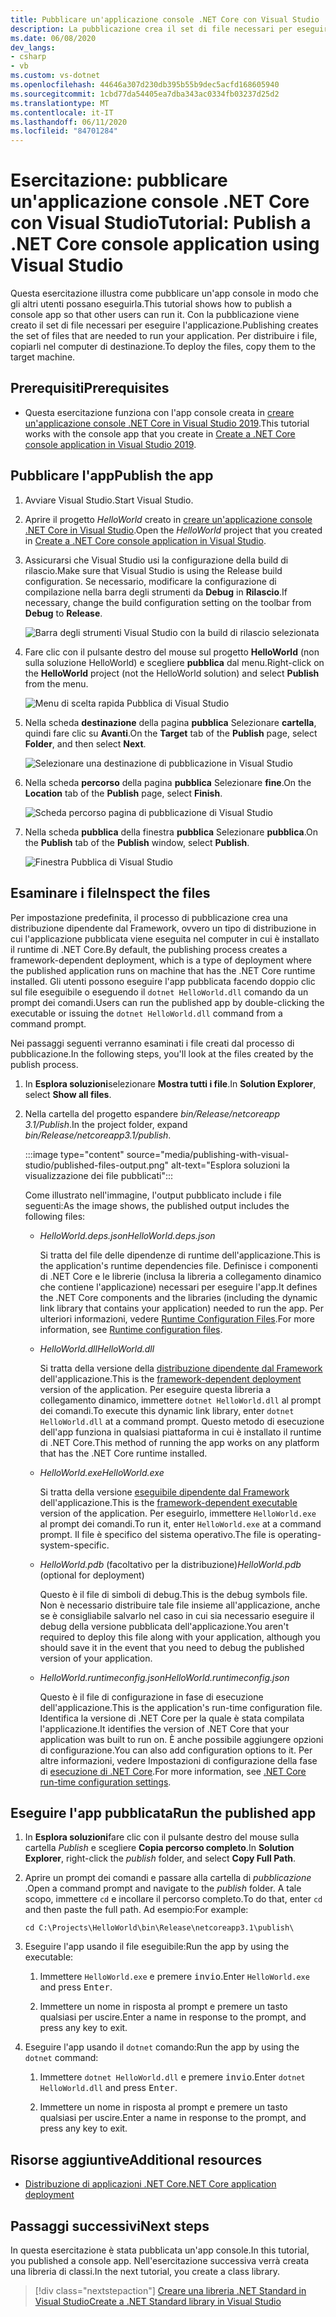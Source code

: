 ```yaml
---
title: Pubblicare un'applicazione console .NET Core con Visual Studio
description: La pubblicazione crea il set di file necessari per eseguire un'applicazione .NET Core.
ms.date: 06/08/2020
dev_langs:
- csharp
- vb
ms.custom: vs-dotnet
ms.openlocfilehash: 44646a307d230db395b55b9dec5acfd168605940
ms.sourcegitcommit: 1cbd77da54405ea7dba343ac0334fb03237d25d2
ms.translationtype: MT
ms.contentlocale: it-IT
ms.lasthandoff: 06/11/2020
ms.locfileid: "84701284"
---
```

# <a name="tutorial-publish-a-net-core-console-application-using-visual-studio"></a><span data-ttu-id="ca147-103">Esercitazione: pubblicare un'applicazione console .NET Core con Visual Studio</span><span class="sxs-lookup"><span data-stu-id="ca147-103">Tutorial: Publish a .NET Core console application using Visual Studio</span></span>

<span data-ttu-id="ca147-104">Questa esercitazione illustra come pubblicare un'app console in modo che gli altri utenti possano eseguirla.</span><span class="sxs-lookup"><span data-stu-id="ca147-104">This tutorial shows how to publish a console app so that other users can run it.</span></span> <span data-ttu-id="ca147-105">Con la pubblicazione viene creato il set di file necessari per eseguire l'applicazione.</span><span class="sxs-lookup"><span data-stu-id="ca147-105">Publishing creates the set of files that are needed to run your application.</span></span> <span data-ttu-id="ca147-106">Per distribuire i file, copiarli nel computer di destinazione.</span><span class="sxs-lookup"><span data-stu-id="ca147-106">To deploy the files, copy them to the target machine.</span></span>

## <a name="prerequisites"></a><span data-ttu-id="ca147-107">Prerequisiti</span><span class="sxs-lookup"><span data-stu-id="ca147-107">Prerequisites</span></span>

- <span data-ttu-id="ca147-108">Questa esercitazione funziona con l'app console creata in [creare un'applicazione console .NET Core in Visual Studio 2019](with-visual-studio.md).</span><span class="sxs-lookup"><span data-stu-id="ca147-108">This tutorial works with the console app that you create in [Create a .NET Core console application in Visual Studio 2019](with-visual-studio.md).</span></span>

## <a name="publish-the-app"></a><span data-ttu-id="ca147-109">Pubblicare l'app</span><span class="sxs-lookup"><span data-stu-id="ca147-109">Publish the app</span></span>

1. <span data-ttu-id="ca147-110">Avviare Visual Studio.</span><span class="sxs-lookup"><span data-stu-id="ca147-110">Start Visual Studio.</span></span>

1. <span data-ttu-id="ca147-111">Aprire il progetto *HelloWorld* creato in [creare un'applicazione console .NET Core in Visual Studio](with-visual-studio.md).</span><span class="sxs-lookup"><span data-stu-id="ca147-111">Open the *HelloWorld* project that you created in [Create a .NET Core console application in Visual Studio](with-visual-studio.md).</span></span>

1. <span data-ttu-id="ca147-112">Assicurarsi che Visual Studio usi la configurazione della build di rilascio.</span><span class="sxs-lookup"><span data-stu-id="ca147-112">Make sure that Visual Studio is using the Release build configuration.</span></span> <span data-ttu-id="ca147-113">Se necessario, modificare la configurazione di compilazione nella barra degli strumenti da **Debug** in **Rilascio**.</span><span class="sxs-lookup"><span data-stu-id="ca147-113">If necessary, change the build configuration setting on the toolbar from **Debug** to **Release**.</span></span>

   ![Barra degli strumenti Visual Studio con la build di rilascio selezionata](media/publishing-with-visual-studio/visual-studio-toolbar-release.png)

1. <span data-ttu-id="ca147-115">Fare clic con il pulsante destro del mouse sul progetto **HelloWorld** (non sulla soluzione HelloWorld) e scegliere **pubblica** dal menu.</span><span class="sxs-lookup"><span data-stu-id="ca147-115">Right-click on the **HelloWorld** project (not the HelloWorld solution) and select **Publish** from the menu.</span></span>

   ![Menu di scelta rapida Pubblica di Visual Studio](media/publishing-with-visual-studio/publish-context-menu.png)

1. <span data-ttu-id="ca147-117">Nella scheda **destinazione** della pagina **pubblica** Selezionare **cartella**, quindi fare clic su **Avanti**.</span><span class="sxs-lookup"><span data-stu-id="ca147-117">On the **Target** tab of the **Publish** page, select **Folder**, and then select **Next**.</span></span>

   ![Selezionare una destinazione di pubblicazione in Visual Studio](media/publishing-with-visual-studio/pick-publish-target.png)

1. <span data-ttu-id="ca147-119">Nella scheda **percorso** della pagina **pubblica** Selezionare **fine**.</span><span class="sxs-lookup"><span data-stu-id="ca147-119">On the **Location** tab of the **Publish** page, select **Finish**.</span></span>

   ![Scheda percorso pagina di pubblicazione di Visual Studio](media/publishing-with-visual-studio/publish-page-loc-tab.png)

1. <span data-ttu-id="ca147-121">Nella scheda **pubblica** della finestra **pubblica** Selezionare **pubblica**.</span><span class="sxs-lookup"><span data-stu-id="ca147-121">On the **Publish** tab of the **Publish** window, select **Publish**.</span></span>

   ![Finestra Pubblica di Visual Studio](media/publishing-with-visual-studio/publish-page.png)

## <a name="inspect-the-files"></a><span data-ttu-id="ca147-123">Esaminare i file</span><span class="sxs-lookup"><span data-stu-id="ca147-123">Inspect the files</span></span>

<span data-ttu-id="ca147-124">Per impostazione predefinita, il processo di pubblicazione crea una distribuzione dipendente dal Framework, ovvero un tipo di distribuzione in cui l'applicazione pubblicata viene eseguita nel computer in cui è installato il runtime di .NET Core.</span><span class="sxs-lookup"><span data-stu-id="ca147-124">By default, the publishing process creates a framework-dependent deployment, which is a type of deployment where the published application runs on machine that has the .NET Core runtime installed.</span></span> <span data-ttu-id="ca147-125">Gli utenti possono eseguire l'app pubblicata facendo doppio clic sul file eseguibile o eseguendo il `dotnet HelloWorld.dll` comando da un prompt dei comandi.</span><span class="sxs-lookup"><span data-stu-id="ca147-125">Users can run the published app by double-clicking the executable or issuing the `dotnet HelloWorld.dll` command from a command prompt.</span></span>

<span data-ttu-id="ca147-126">Nei passaggi seguenti verranno esaminati i file creati dal processo di pubblicazione.</span><span class="sxs-lookup"><span data-stu-id="ca147-126">In the following steps, you'll look at the files created by the publish process.</span></span>

1. <span data-ttu-id="ca147-127">In **Esplora soluzioni**selezionare **Mostra tutti i file**.</span><span class="sxs-lookup"><span data-stu-id="ca147-127">In **Solution Explorer**, select **Show all files**.</span></span>

1. <span data-ttu-id="ca147-128">Nella cartella del progetto espandere *bin/Release/netcoreapp 3.1/Publish*.</span><span class="sxs-lookup"><span data-stu-id="ca147-128">In the project folder, expand *bin/Release/netcoreapp3.1/publish*.</span></span>

   :::image type="content" source="media/publishing-with-visual-studio/published-files-output.png" alt-text="Esplora soluzioni la visualizzazione dei file pubblicati":::

   <span data-ttu-id="ca147-130">Come illustrato nell'immagine, l'output pubblicato include i file seguenti:</span><span class="sxs-lookup"><span data-stu-id="ca147-130">As the image shows, the published output includes the following files:</span></span>

   * <span data-ttu-id="ca147-131">*HelloWorld.deps.json*</span><span class="sxs-lookup"><span data-stu-id="ca147-131">*HelloWorld.deps.json*</span></span>

      <span data-ttu-id="ca147-132">Si tratta del file delle dipendenze di runtime dell'applicazione.</span><span class="sxs-lookup"><span data-stu-id="ca147-132">This is the application's runtime dependencies file.</span></span> <span data-ttu-id="ca147-133">Definisce i componenti di .NET Core e le librerie (inclusa la libreria a collegamento dinamico che contiene l'applicazione) necessari per eseguire l'app.</span><span class="sxs-lookup"><span data-stu-id="ca147-133">It defines the .NET Core components and the libraries (including the dynamic link library that contains your application) needed to run the app.</span></span> <span data-ttu-id="ca147-134">Per ulteriori informazioni, vedere [Runtime Configuration Files](https://github.com/dotnet/cli/blob/85ca206d84633d658d7363894c4ea9d59e515c1a/Documentation/specs/runtime-configuration-file.md).</span><span class="sxs-lookup"><span data-stu-id="ca147-134">For more information, see [Runtime configuration files](https://github.com/dotnet/cli/blob/85ca206d84633d658d7363894c4ea9d59e515c1a/Documentation/specs/runtime-configuration-file.md).</span></span>

   * <span data-ttu-id="ca147-135">*HelloWorld.dll*</span><span class="sxs-lookup"><span data-stu-id="ca147-135">*HelloWorld.dll*</span></span>

      <span data-ttu-id="ca147-136">Si tratta della versione della [distribuzione dipendente dal Framework](../deploying/deploy-with-cli.md#framework-dependent-deployment) dell'applicazione.</span><span class="sxs-lookup"><span data-stu-id="ca147-136">This is the [framework-dependent deployment](../deploying/deploy-with-cli.md#framework-dependent-deployment) version of the application.</span></span> <span data-ttu-id="ca147-137">Per eseguire questa libreria a collegamento dinamico, immettere `dotnet HelloWorld.dll` al prompt dei comandi.</span><span class="sxs-lookup"><span data-stu-id="ca147-137">To execute this dynamic link library, enter `dotnet HelloWorld.dll` at a command prompt.</span></span> <span data-ttu-id="ca147-138">Questo metodo di esecuzione dell'app funziona in qualsiasi piattaforma in cui è installato il runtime di .NET Core.</span><span class="sxs-lookup"><span data-stu-id="ca147-138">This method of running the app works on any platform that has the .NET Core runtime installed.</span></span>

   * <span data-ttu-id="ca147-139">*HelloWorld.exe*</span><span class="sxs-lookup"><span data-stu-id="ca147-139">*HelloWorld.exe*</span></span>

      <span data-ttu-id="ca147-140">Si tratta della versione [eseguibile dipendente dal Framework](../deploying/deploy-with-cli.md#framework-dependent-executable) dell'applicazione.</span><span class="sxs-lookup"><span data-stu-id="ca147-140">This is the [framework-dependent executable](../deploying/deploy-with-cli.md#framework-dependent-executable) version of the application.</span></span> <span data-ttu-id="ca147-141">Per eseguirlo, immettere `HelloWorld.exe` al prompt dei comandi.</span><span class="sxs-lookup"><span data-stu-id="ca147-141">To run it, enter `HelloWorld.exe` at a command prompt.</span></span> <span data-ttu-id="ca147-142">Il file è specifico del sistema operativo.</span><span class="sxs-lookup"><span data-stu-id="ca147-142">The file is operating-system-specific.</span></span>

   * <span data-ttu-id="ca147-143">*HelloWorld.pdb* (facoltativo per la distribuzione)</span><span class="sxs-lookup"><span data-stu-id="ca147-143">*HelloWorld.pdb* (optional for deployment)</span></span>

      <span data-ttu-id="ca147-144">Questo è il file di simboli di debug.</span><span class="sxs-lookup"><span data-stu-id="ca147-144">This is the debug symbols file.</span></span> <span data-ttu-id="ca147-145">Non è necessario distribuire tale file insieme all'applicazione, anche se è consigliabile salvarlo nel caso in cui sia necessario eseguire il debug della versione pubblicata dell'applicazione.</span><span class="sxs-lookup"><span data-stu-id="ca147-145">You aren't required to deploy this file along with your application, although you should save it in the event that you need to debug the published version of your application.</span></span>

   * <span data-ttu-id="ca147-146">*HelloWorld.runtimeconfig.json*</span><span class="sxs-lookup"><span data-stu-id="ca147-146">*HelloWorld.runtimeconfig.json*</span></span>

      <span data-ttu-id="ca147-147">Questo è il file di configurazione in fase di esecuzione dell'applicazione.</span><span class="sxs-lookup"><span data-stu-id="ca147-147">This is the application's run-time configuration file.</span></span> <span data-ttu-id="ca147-148">Identifica la versione di .NET Core per la quale è stata compilata l'applicazione.</span><span class="sxs-lookup"><span data-stu-id="ca147-148">It identifies the version of .NET Core that your application was built to run on.</span></span> <span data-ttu-id="ca147-149">È anche possibile aggiungere opzioni di configurazione.</span><span class="sxs-lookup"><span data-stu-id="ca147-149">You can also add configuration options to it.</span></span> <span data-ttu-id="ca147-150">Per altre informazioni, vedere Impostazioni di configurazione della fase di [esecuzione di .NET Core](../run-time-config/index.md#runtimeconfigjson).</span><span class="sxs-lookup"><span data-stu-id="ca147-150">For more information, see [.NET Core run-time configuration settings](../run-time-config/index.md#runtimeconfigjson).</span></span>

## <a name="run-the-published-app"></a><span data-ttu-id="ca147-151">Eseguire l'app pubblicata</span><span class="sxs-lookup"><span data-stu-id="ca147-151">Run the published app</span></span>

1. <span data-ttu-id="ca147-152">In **Esplora soluzioni**fare clic con il pulsante destro del mouse sulla cartella *Publish* e scegliere **Copia percorso completo**.</span><span class="sxs-lookup"><span data-stu-id="ca147-152">In **Solution Explorer**, right-click the *publish* folder, and select **Copy Full Path**.</span></span>

1. <span data-ttu-id="ca147-153">Aprire un prompt dei comandi e passare alla cartella di *pubblicazione* .</span><span class="sxs-lookup"><span data-stu-id="ca147-153">Open a command prompt and navigate to the *publish* folder.</span></span> <span data-ttu-id="ca147-154">A tale scopo, immettere `cd` e incollare il percorso completo.</span><span class="sxs-lookup"><span data-stu-id="ca147-154">To do that, enter `cd` and then paste the full path.</span></span> <span data-ttu-id="ca147-155">Ad esempio:</span><span class="sxs-lookup"><span data-stu-id="ca147-155">For example:</span></span>

   ```
   cd C:\Projects\HelloWorld\bin\Release\netcoreapp3.1\publish\
   ```

1. <span data-ttu-id="ca147-156">Eseguire l'app usando il file eseguibile:</span><span class="sxs-lookup"><span data-stu-id="ca147-156">Run the app by using the executable:</span></span>

   1. <span data-ttu-id="ca147-157">Immettere `HelloWorld.exe` e premere <kbd>invio</kbd>.</span><span class="sxs-lookup"><span data-stu-id="ca147-157">Enter `HelloWorld.exe` and press <kbd>Enter</kbd>.</span></span>

   1. <span data-ttu-id="ca147-158">Immettere un nome in risposta al prompt e premere un tasto qualsiasi per uscire.</span><span class="sxs-lookup"><span data-stu-id="ca147-158">Enter a name in response to the prompt, and press any key to exit.</span></span>

1. <span data-ttu-id="ca147-159">Eseguire l'app usando il `dotnet` comando:</span><span class="sxs-lookup"><span data-stu-id="ca147-159">Run the app by using the `dotnet` command:</span></span>

   1. <span data-ttu-id="ca147-160">Immettere `dotnet HelloWorld.dll` e premere <kbd>invio</kbd>.</span><span class="sxs-lookup"><span data-stu-id="ca147-160">Enter `dotnet HelloWorld.dll` and press <kbd>Enter</kbd>.</span></span>

   1. <span data-ttu-id="ca147-161">Immettere un nome in risposta al prompt e premere un tasto qualsiasi per uscire.</span><span class="sxs-lookup"><span data-stu-id="ca147-161">Enter a name in response to the prompt, and press any key to exit.</span></span>

## <a name="additional-resources"></a><span data-ttu-id="ca147-162">Risorse aggiuntive</span><span class="sxs-lookup"><span data-stu-id="ca147-162">Additional resources</span></span>

- [<span data-ttu-id="ca147-163">Distribuzione di applicazioni .NET Core</span><span class="sxs-lookup"><span data-stu-id="ca147-163">.NET Core application deployment</span></span>](../deploying/index.md)

## <a name="next-steps"></a><span data-ttu-id="ca147-164">Passaggi successivi</span><span class="sxs-lookup"><span data-stu-id="ca147-164">Next steps</span></span>

<span data-ttu-id="ca147-165">In questa esercitazione è stata pubblicata un'app console.</span><span class="sxs-lookup"><span data-stu-id="ca147-165">In this tutorial, you published a console app.</span></span> <span data-ttu-id="ca147-166">Nell'esercitazione successiva verrà creata una libreria di classi.</span><span class="sxs-lookup"><span data-stu-id="ca147-166">In the next tutorial, you create a class library.</span></span>

> [!div class="nextstepaction"]
> [<span data-ttu-id="ca147-167">Creare una libreria .NET Standard in Visual Studio</span><span class="sxs-lookup"><span data-stu-id="ca147-167">Create a .NET Standard library in Visual Studio</span></span>](library-with-visual-studio.md)
